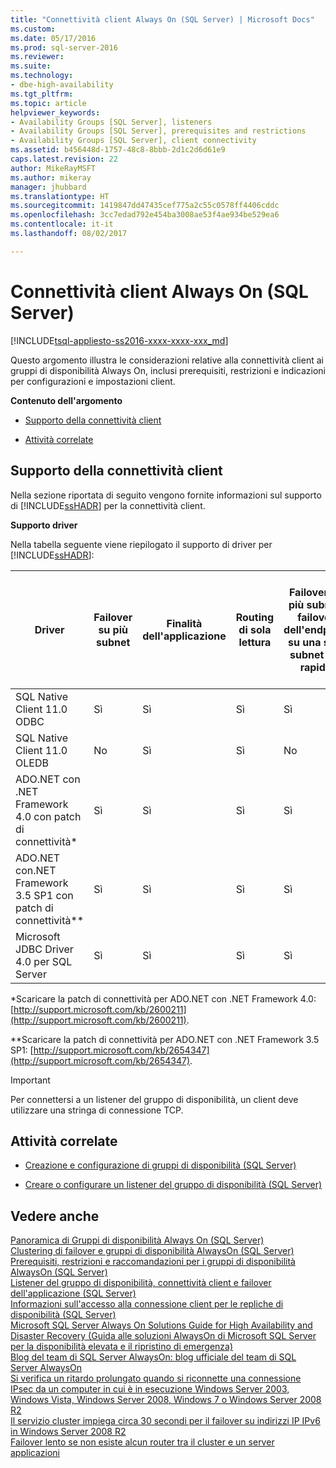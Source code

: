 ```yaml
---
title: "Connettività client Always On (SQL Server) | Microsoft Docs"
ms.custom: 
ms.date: 05/17/2016
ms.prod: sql-server-2016
ms.reviewer: 
ms.suite: 
ms.technology:
- dbe-high-availability
ms.tgt_pltfrm: 
ms.topic: article
helpviewer_keywords:
- Availability Groups [SQL Server], listeners
- Availability Groups [SQL Server], prerequisites and restrictions
- Availability Groups [SQL Server], client connectivity
ms.assetid: b456448d-1757-48c8-8bbb-2d1c2d6d61e9
caps.latest.revision: 22
author: MikeRayMSFT
ms.author: mikeray
manager: jhubbard
ms.translationtype: HT
ms.sourcegitcommit: 1419847dd47435cef775a2c55c0578ff4406cddc
ms.openlocfilehash: 3cc7edad792e454ba3008ae53f4ae934be529ea6
ms.contentlocale: it-it
ms.lasthandoff: 08/02/2017

---
```

# <a name="always-on-client-connectivity-sql-server"></a>Connettività client Always On (SQL Server)
[!INCLUDE[tsql-appliesto-ss2016-xxxx-xxxx-xxx_md](../../../includes/tsql-appliesto-ss2016-xxxx-xxxx-xxx-md.md)]

  Questo argomento illustra le considerazioni relative alla connettività client ai gruppi di disponibilità Always On, inclusi prerequisiti, restrizioni e indicazioni per configurazioni e impostazioni client.  
  
 **Contenuto dell'argomento**  
  
-   [Supporto della connettività client](#ClientConnSupport)  
  
-   [Attività correlate](#RelatedTasks)  
  
##  <a name="ClientConnSupport"></a> Supporto della connettività client  
 Nella sezione riportata di seguito vengono fornite informazioni sul supporto di [!INCLUDE[ssHADR](../../../includes/sshadr-md.md)] per la connettività client.  
  
 **Supporto driver**  
  
 Nella tabella seguente viene riepilogato il supporto di driver per [!INCLUDE[ssHADR](../../../includes/sshadr-md.md)]:  
  
|Driver|Failover su più subnet|Finalità dell'applicazione|Routing di sola lettura|Failover su più subnet: failover dell'endpoint su una sola subnet più rapido|Failover su più subnet: risoluzione dell'istanza denominata per le istanze cluster di SQL|  
|------------|----------------------------|------------------------|------------------------|--------------------------------------------------------------------|-----------------------------------------------------------------------------------|  
|SQL Native Client 11.0 ODBC|Sì|Sì|Sì|Sì|Sì|  
|SQL Native Client 11.0 OLEDB|No|Sì|Sì|No|No|  
|ADO.NET con .NET Framework 4.0 con patch di connettività*|Sì|Sì|Sì|Sì|Sì|  
|ADO.NET con.NET Framework 3.5 SP1 con patch di connettività**|Sì|Sì|Sì|Sì|Sì|  
|Microsoft JDBC Driver 4.0 per SQL Server|Sì|Sì|Sì|Sì|Sì|  
  
 *Scaricare la patch di connettività per ADO.NET con .NET Framework 4.0: [http://support.microsoft.com/kb/2600211](http://support.microsoft.com/kb/2600211).  
  
 **Scaricare la patch di connettività per ADO.NET con .NET Framework 3.5 SP1: [http://support.microsoft.com/kb/2654347](http://support.microsoft.com/kb/2654347).  
  
> [!IMPORTANT]  
>  Per connettersi a un listener del gruppo di disponibilità, un client deve utilizzare una stringa di connessione TCP.  
  
##  <a name="RelatedTasks"></a> Attività correlate  
  
-   [Creazione e configurazione di gruppi di disponibilità &#40;SQL Server&#41;](../../../database-engine/availability-groups/windows/creation-and-configuration-of-availability-groups-sql-server.md)  
  
-   [Creare o configurare un listener del gruppo di disponibilità &#40;SQL Server&#41;](../../../database-engine/availability-groups/windows/create-or-configure-an-availability-group-listener-sql-server.md)  
  
## <a name="see-also"></a>Vedere anche  
 [Panoramica di Gruppi di disponibilità Always On &#40;SQL Server&#41;](../../../database-engine/availability-groups/windows/overview-of-always-on-availability-groups-sql-server.md)   
 [Clustering di failover e gruppi di disponibilità AlwaysOn &#40;SQL Server&#41;](../../../database-engine/availability-groups/windows/failover-clustering-and-always-on-availability-groups-sql-server.md)   
 [Prerequisiti, restrizioni e raccomandazioni per i gruppi di disponibilità AlwaysOn &#40;SQL Server&#41;](../../../database-engine/availability-groups/windows/prereqs-restrictions-recommendations-always-on-availability.md)   
 [Listener del gruppo di disponibilità, connettività client e failover dell'applicazione &#40;SQL Server&#41;](../../../database-engine/availability-groups/windows/listeners-client-connectivity-application-failover.md)   
 [Informazioni sull'accesso alla connessione client per le repliche di disponibilità &#40;SQL Server&#41;](../../../database-engine/availability-groups/windows/about-client-connection-access-to-availability-replicas-sql-server.md)   
 [Microsoft SQL Server Always On Solutions Guide for High Availability and Disaster Recovery (Guida alle soluzioni AlwaysOn di Microsoft SQL Server per la disponibilità elevata e il ripristino di emergenza)](http://go.microsoft.com/fwlink/?LinkId=227600)   
 [Blog del team di SQL Server AlwaysOn: blog ufficiale del team di SQL Server AlwaysOn](https://blogs.msdn.microsoft.com/sqlalwayson/)   
 [Si verifica un ritardo prolungato quando si riconnette una connessione IPsec da un computer in cui è in esecuzione Windows Server 2003, Windows Vista, Windows Server 2008, Windows 7 o Windows Server 2008 R2](http://support.microsoft.com/kb/980915)   
 [Il servizio cluster impiega circa 30 secondi per il failover su indirizzi IP IPv6 in Windows Server 2008 R2](http://support.microsoft.com/kb/2578113)   
 [Failover lento se non esiste alcun router tra il cluster e un server applicazioni](http://support.microsoft.com/kb/2582281)  
  
  


